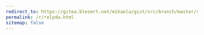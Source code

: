 ```yaml
---
redirect_to: https://gitea.blesmrt.net/mikaela/gist/src/branch/master/servers/relpda/services.csv
permalink: /r/relpda.html
sitemap: false
---
```

